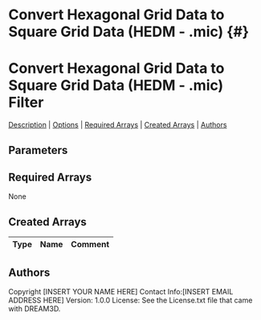 
Convert Hexagonal Grid Data to Square Grid Data (HEDM - .mic) {#}
======
<h1 class="pHeading1">Convert Hexagonal Grid Data to Square Grid Data (HEDM - .mic) Filter</h1>
<p class="pCellBody">
<a href="../Filters/MicHex2SqrConverter.html#wp2">Description</a>
| <a href="../Filters/MicHex2SqrConverter.html#wp3">Options</a>
| <a href="../Filters/MicHex2SqrConverter.html#wp4">Required Arrays</a>
| <a href="../Filters/MicHex2SqrConverter.html#wp5">Created Arrays</a>
| <a href="../Filters/MicHex2SqrConverter.html#wp1">Authors</a> 

## Parameters ## 
## Required Arrays ##
None



## Created Arrays ##

| Type | Name | Comment |
|------|------|---------|
## Authors ##

Copyright [INSERT YOUR NAME HERE]
Contact Info:[INSERT EMAIL ADDRESS HERE]
Version: 1.0.0
License: See the License.txt file that came with DREAM3D.

